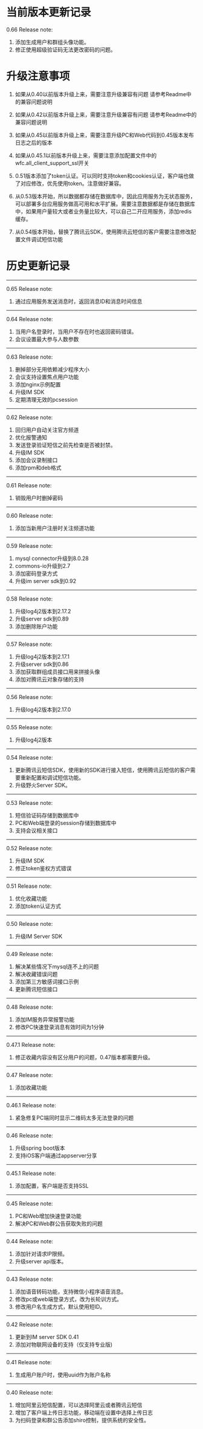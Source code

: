 # 当前版本更新记录
0.66 Release note:
1. 添加生成用户和群组头像功能。
2. 修正使用超级验证码无法更改密码的问题。

# 升级注意事项
1. 如果从0.40以前版本升级上来，需要注意升级兼容有问题 请参考Readme中的兼容问题说明

2. 如果从0.42以前版本升级上来，需要注意升级兼容有问题 请参考Readme中的兼容问题说明

3. 如果从0.45以前版本升级上来，需要注意升级PC和Web代码到0.45版本发布日志之后的版本

4. 如果从0.45.1以前版本升级上来，需要注意添加配置文件中的wfc.all_client_support_ssl开关

5. 0.51版本添加了token认证。可以同时支持token和cookies认证，客户端也做了对应修改，优先使用token。注意做好兼容。

6.  从0.53版本开始，所以数据都存储在数据库中，因此应用服务为无状态服务，可以部署多台应用服务做高可用和水平扩展。需要注意数据都是存储在数据库中，如果用户量较大或者业务量比较大，可以自己二开应用服务，添加redis缓存。

7. 从0.54版本开始，替换了腾讯云SDK，使用腾讯云短信的客户需要注意修改配置文件调试短信功能

# 历史更新记录

-------------
0.65 Release note:
1. 通过应用服务发送消息时，返回消息ID和消息时间信息

-------------
0.64 Release note:
1. 当用户名登录时，当用户不存在时也返回密码错误。
2. 会议设置最大参与人数参数

-------------
0.63 Release note:
1. 删掉部分无用依赖减少程序大小
2. 会议支持设置焦点用户功能
3. 添加nginx示例配置
4. 升级IM SDK
5. 定期清理无效的pcsession

-------------
0.62 Release note:
1. 回归用户自动关注官方频道
2. 优化报警通知
3. 发送登录验证短信之前先检查是否被封禁。
4. 升级IM SDK
5. 添加会议录制接口
6. 添加rpm和deb格式

-------------
0.61 Release note:
1. 销毁用户时删掉密码

-------------
0.60 Release note:
1. 添加当新用户注册时关注频道功能

-------------
0.59 Release note:
1. mysql connector升级到8.0.28
2. commons-io升级到2.7
3. 添加密码登录方式
4. 升级im server sdk到0.92

-------------
0.58 Release note:
1. 升级log4j2版本到2.17.2
2. 升级server sdk到0.89
3. 添加删除账户功能

-------------
0.57 Release note:
1. 升级log4j2版本到2.17.1
2. 升级server sdk到0.86
3. 添加获取群组成员接口用来拼接头像
4. 添加对腾讯云对象存储的支持

-------------
0.56 Release note:
1. 升级log4j2版本到2.17.0

-------------
0.55 Release note:
1. 升级log4j2版本

-------------
0.54 Release note:
1. 更新腾讯云短信SDK，使用新的SDK进行接入短信，使用腾讯云短信的客户需要重新配置和调试短信功能。
6. 升级野火Server SDK。


--------------
0.53 Release note:
1. 短信验证码存储到数据库中
3. PC和Web端登录的session存储到数据库中
7. 支持会议相关接口

--------------
0.52 Release note:
1. 升级IM SDK
2. 修正token鉴权方式错误

--------------
0.51 Release note:
1. 优化收藏功能
2. 添加token认证方式

--------------
0.50 Release note:
1. 升级IM Server SDK

--------------
0.49 Release note:
1. 解决某些情况下mysql连不上的问题
2. 解决收藏错误问题
4. 添加第三方敏感词接口示例
8. 更新腾讯短信接口

--------------
0.48 Release note:
1. 添加IM服务异常报警功能
2. 修改PC快速登录消息有效时间为1分钟

--------------
0.47.1 Release note:
1. 修正收藏内容没有区分用户的问题，0.47版本都需要升级。

--------------
0.47 Release note:
1. 添加收藏功能

--------------
0.46.1 Release note:
1. 紧急修复PC端同时显示二维码太多无法登录的问题

--------------
0.46 Release note:
1. 升级spring boot版本
2. 支持iOS客户端通过appserver分享

--------------
0.45.1 Release note:
1. 添加配置，客户端是否支持SSL

--------------
0.45 Release note:
1. PC和Web增加快速登录功能
2. 解决PC和Web群公告获取失败的问题

--------------
0.44 Release note:
1. 添加针对请求IP限频。
2. 升级server api版本。

--------------
0.43 Release note:
1. 添加语音转码功能，支持微信小程序语音消息。
2. 修改pc或web端登录方式，改为长轮训方式。
3. 修改用户名生成方式，默认使用短ID。

--------------
0.42 Release note:
1. 更新到IM server SDK 0.41
2. 添加对物联网设备的支持（仅支持专业版)

--------------
0.41 Release note:
1. 生成用户账户时，使用uuid作为账户名称

--------------
0.40 Release note:
1. 增加阿里云短信配置，可以选择阿里云或者腾讯云短信
2. 增加了客户端上传日志功能，移动端在设置中选择上传日志
3. 为扫码登录和群公告添加shiro控制，提供系统的安全性。
